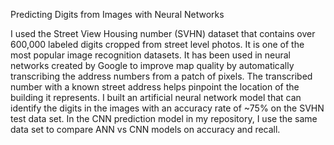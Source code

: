 Predicting Digits from Images with Neural Networks

I used the Street View Housing number (SVHN) dataset that contains over 600,000 labeled digits cropped from street level photos. It is one of the most popular image recognition datasets. It has been used in neural networks created by Google to improve map quality by automatically transcribing the address numbers from a patch of pixels. The transcribed number with a known street address helps pinpoint the location of the building it represents. I built an artificial neural network model that can identify the digits in the images with an accuracy rate of ~75% on the SVHN test data set. In the CNN prediction model in my repository, I use the same data set to compare ANN vs CNN models on accuracy and recall.

